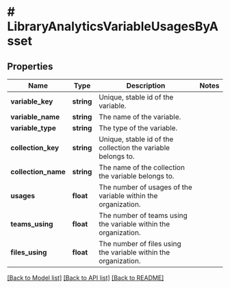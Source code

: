 # # LibraryAnalyticsVariableUsagesByAsset

## Properties

Name | Type | Description | Notes
------------ | ------------- | ------------- | -------------
**variable_key** | **string** | Unique, stable id of the variable. |
**variable_name** | **string** | The name of the variable. |
**variable_type** | **string** | The type of the variable. |
**collection_key** | **string** | Unique, stable id of the collection the variable belongs to. |
**collection_name** | **string** | The name of the collection the variable belongs to. |
**usages** | **float** | The number of usages of the variable within the organization. |
**teams_using** | **float** | The number of teams using the variable within the organization. |
**files_using** | **float** | The number of files using the variable within the organization. |

[[Back to Model list]](../../README.md#models) [[Back to API list]](../../README.md#endpoints) [[Back to README]](../../README.md)
